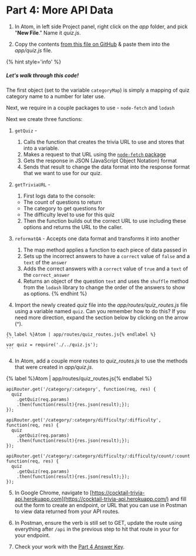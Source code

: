 # Part 4: More API Data

1. In Atom, in left side Project panel, right click on the _app_ folder, and pick "**New File**." Name it _quiz.js_.

2. Copy the contents [from this file on GitHub](https://github.com/KansasCityWomeninTechnology/trivia-api/blob/answer-key-part-4/app/quiz.js) & paste them into the _app/quiz.js_ file.

  {% hint style='info' %}
##### Let's walk through this code!
  
The first object (set to the variable `categoryMap`) is simply a mapping of quiz category name to a number for later use.
  
Next, we require in a couple packages to use - `node-fetch` and `lodash`

Next we create three functions:

  1. `getQuiz` - 
      1. Calls the function that creates the trivia URL to use and stores that into a variable.  
      2. Makes a request to that URL using the [`node-fetch` package](https://www.npmjs.com/package/node-fetch)
      3. Gets the response in JSON (JavaScript Object Notation) format
      4. Sends that result to change the data format into the response format that we want to use for our quiz. 
  
  2. `getTriviaURL` - 
      1. First logs data to the console: 
        * The count of questions to return
        * The category to get questions for
        * The difficulty level to use for this quiz
      2. Then the function builds out the correct URL to use including these options and returns the URL to the caller.
  
  3. `reformatQA` - 
      Accepts one data format and transforms it into another
      1. The map method applies a function to each piece of data passed in
      2. Sets up the incorrect answers to have a `correct` value of `false` and a `text` of the `answer`
      3. Adds the correct answers with a `correct` value of `true` and a `text` of the `correct_answer`
      4. Returns an object of the question `text` and uses the `shuffle` method from the `lodash` library to change the order of the answers to show as options.
  {% endhint %}

3. Import the newly created _quiz_ file into the _app/routes/quiz_routes.js_ file using a variable named `quiz`. Can you remember how to do this? If you need more direction, expand the section below by clicking on the arrow (^).

  <!--sec data-title="Hint #1" data-id="section4" data-show=true data-collapse=true ces-->
    {% label %}Atom | app/routes/quiz_routes.js{% endlabel %}
    ```
    var quiz = require('./../quiz.js');
    ```
  <!--endsec-->

4. In Atom, add a couple more routes to _quiz_routes.js_ to use the methods that were created in _app/quiz.js_.

  {% label %}Atom | app/routes/quiz_routes.js{% endlabel %}
  ```
  apiRouter.get('/category/:category', function(req, res) {
    quiz
      .getQuiz(req.params)
      .then(function(result){res.json(result);});
  });

  apiRouter.get('/category/:category/difficulty/:difficulty', function(req, res) {
    quiz
      .getQuiz(req.params)
      .then(function(result){res.json(result);});
  });
  
  apiRouter.get('/category/:category/difficulty/:difficulty/count/:count', function(req, res) {
    quiz
      .getQuiz(req.params)
      .then(function(result){res.json(result);});
  });
  ```

5. In Google Chrome, navigate to [https://cocktail-trivia-api.herokuapp.com](https://cocktail-trivia-api.herokuapp.com/) and fill out the form to create an endpoint, or URL that you can use in Postman to view data returned from your API routes.

6. In Postman, ensure the verb is still set to GET, update the route using everything after `/api` in the previous step to hit that route in your for your endpoint.

7. Check your work with the [Part 4 Answer Key](https://github.com/KansasCityWomeninTechnology/trivia-api/tree/answer-key-part-4).
